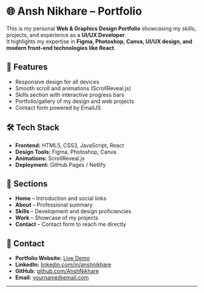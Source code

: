 # 🌐 Ansh Nikhare – Portfolio

This is my personal **Web & Graphics Design Portfolio** showcasing my skills, projects, and experience as a **UI/UX Developer**.  
It highlights my expertise in **Figma, Photoshop, Canva, UI/UX design, and modern front-end technologies like React**.

## 🚀 Features
- Responsive design for all devices  
- Smooth scroll and animations (ScrollReveal.js)  
- Skills section with interactive progress bars  
- Portfolio/gallery of my design and web projects  
- Contact form powered by EmailJS  

## 🛠️ Tech Stack
- **Frontend:** HTML5, CSS3, JavaScript, React  
- **Design Tools:** Figma, Photoshop, Canva  
- **Animations:** ScrollReveal.js  
- **Deployment:** GitHub Pages / Netlify  

## 📂 Sections
- **Home** – Introduction and social links  
- **About** – Professional summary  
- **Skills** – Development and design proficiencies  
- **Work** – Showcase of my projects  
- **Contact** – Contact form to reach me directly  

## 📧 Contact
- **Portfolio Website:** [Live Demo](https://anshnikhare.github.io/Designer-Portfolio/)
- **LinkedIn:** [linkedin.com/in/anshnikhare](https://www.linkedin.com/in/anshnikhare)  
- **GitHub:** [github.com/AnshNikhare](https://github.com/AnshNikhare)  
- **Email:** yourname@email.com  

---
